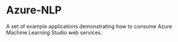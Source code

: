 # Azure-NLP
A set of example applications demonstrating how to consume Azure Machine Learning Studio web services.
